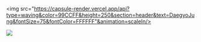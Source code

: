 <img src="https://capsule-render.vercel.app/api?type=waving&color=99CCFF&height=250&section=header&text=DaegyoJung&fontSize=75&fontColor=FFFFFF"&animation=scaleIn/>














<img src="https://capsule-render.vercel.app/api?type=waving&color=99CCFF&height=150&section=footer" />

